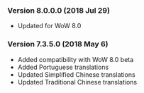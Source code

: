 ### Version 8.0.0.0 (2018 Jul 29)

* Updated for WoW 8.0

### Version 7.3.5.0 (2018 May 6)

* Added compatibility with WoW 8.0 beta
* Added Portuguese translations
* Updated Simplified Chinese translations
* Updated Traditional Chinese translations
